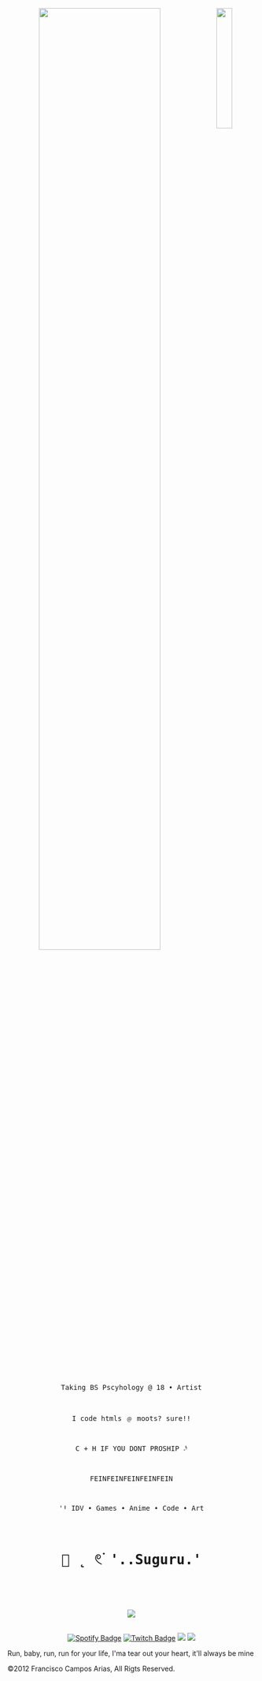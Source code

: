 <div align="center">
<img src="[https://github.com/innng/innng/assets/26755058/5e0ce0fb-c544-4f8c-a307-5849165746d0](https://giffiles.alphacoders.com/220/220764.gif)" width="25%" align="right" />
<img src="https://readme-typing-svg.demolab.com?font=Inconsolata&weight=500&size=50&duration=4000&pause=300&color=A7A459&center=true&vCenter=true&multiline=true&repeat=false&random=false&width=1300&height=140&lines=Hello+hello;+I'm+Khoi%2C+a+tech+wizard+and+magical+girl+by+daytime+%E2%9C%A9" width="70%" />
<br><br>
<pre>
	
   Taking BS Pscyhology @ 18 • Artist
	
 I code htmls ﹫ moots? sure!!
	    
C + H IF YOU DONT PROSHIP 𝆹𝅥𝅯 
	    
FEINFEINFEINFEINFEIN
	    
ꞌꞋ IDV • Games • Anime • Code • Art
	    
# 🍣 ˛  𓏲࣪  '..Suguru.'
</pre>
<br><br>
<img src="https://giffiles.alphacoders.com/220/220764.gif" />
<br><br><be>
    
[![Spotify Badge](https://img.shields.io/badge/Spotify-1DB954?logo=spotify&logoColor=fff&style=flat)](https://open.spotify.com/user/31x2una6h6gig7wcczzckylfa7dy)
[![Twitch Badge](https://img.shields.io/badge/Twitch-9146FF?logo=twitch&logoColor=fff&style=flat)](https://www.twitch.tv/khoikonan)
[![](https://img.shields.io/badge/osu!-ff66ab)](https://osu.ppy.sh/users/4606212)
[![](https://img.shields.io/badge/enka.network-69899c)](https://enka.network/u/Inng/1A4HU1/10000069/1985924/)
</div>
			</div><p>Run, baby, run, run for your life, I'ma tear out your heart, it'll always be mine</p><div>
		</div>
	<footer>
		&copy;2012 Francisco Campos Arias, All Rigts Reserved.
	</footer>
	<!-- END FOOTER | the footer element is also new to HTML5 -->
	</div>
</body>
</html>
